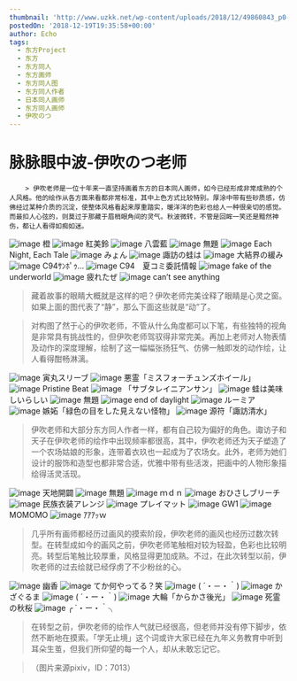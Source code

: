 ```yaml
---
thumbnail: 'http://www.uzkk.net/wp-content/uploads/2018/12/49860843_p0-825x510.jpg'
postedOn: '2018-12-19T19:35:58+00:00'
author: Echo
tags:
  - 东方Project
  - 东方
  - 东方同人
  - 东方画师
  - 东方同人图
  - 东方同人作者
  - 日本同人画师
  - 东方同人画师
  - 伊吹のつ
---
```


# 脉脉眼中波-伊吹のつ老师

		> 伊吹老师是一位十年来一直坚持画着东方的日本同人画师，如今已经形成非常成熟的个人风格。他的绘作从各方面来看都非常标准，其中上色方式比较特别。厚涂中带有些砂质感，仿佛经过某种介质的沉淀，使整体风格看起来厚重踏实，暖洋洋的色彩也给人一种很亲切的感觉。而最扣人心弦的，则莫过于那藏于眉梢眼角间的灵气。秋波微转，不管是回眸一笑还是黯然神伤，都让人看得如痴如迷。

> 

![image](http://www.uzkk.net/wp-content/uploads/2018/12/49507125_p2.jpg)
橙
![image](http://www.uzkk.net/wp-content/uploads/2018/12/49507125_p3.jpg)
紅美鈴
![image](http://www.uzkk.net/wp-content/uploads/2018/12/46221586_p0.png)
八雲藍
![image](http://www.uzkk.net/wp-content/uploads/2018/12/46297282_p0-1.png)
無題
![image](http://www.uzkk.net/wp-content/uploads/2018/12/66304293_p0.jpg)
Each Night, Each Tale
![image](http://www.uzkk.net/wp-content/uploads/2018/12/64235789_p0.jpg)
みょん
![image](http://www.uzkk.net/wp-content/uploads/2018/12/mmexport1545217374561.png)
諏訪の蛙は
![image](http://www.uzkk.net/wp-content/uploads/2018/12/47931186_p0.png)
大結界の緩み
![image](http://www.uzkk.net/wp-content/uploads/2018/12/69950033_p0.jpg)
C94ｻﾝﾎﾟｩ…
![image](http://www.uzkk.net/wp-content/uploads/2018/12/69198408_p0.jpg)
C94　夏コミ委託情報
![image](http://www.uzkk.net/wp-content/uploads/2018/12/53506624_p0-1.jpg)
fake of the underworld
![image](http://www.uzkk.net/wp-content/uploads/2018/12/48053171_p0.png)
疲れたぜ
![image](http://www.uzkk.net/wp-content/uploads/2018/12/47679357_p0.png)
can’t see anything
> 藏着故事的眼睛大概就是这样的吧？伊吹老师完美诠释了眼睛是心灵之窗。如果上面的图代表了“静”，那么下面这些就是“动”了。

> 对构图了然于心的伊吹老师，不管从什么角度都可以下笔，有些独特的视角是非常具有挑战性的，但伊吹老师驾驭得非常完美。再加上老师对人物表情及动作的深度理解，绘制了这一幅幅张扬狂气、仿佛一触即发的动作绘，让人看得酣畅淋漓。

![image](http://www.uzkk.net/wp-content/uploads/2018/12/57959067_p0.jpg)
寅丸スリーブ
![image](http://www.uzkk.net/wp-content/uploads/2018/12/58165795_p0.jpg)
悪霊「ミスフォーチュンズホイール」
![image](http://www.uzkk.net/wp-content/uploads/2018/12/51999250_p0.jpg)
Pristine Beat
![image](http://www.uzkk.net/wp-content/uploads/2018/12/58188012_p0.jpg)
「サブタレイニアンサン」
![image](http://www.uzkk.net/wp-content/uploads/2018/12/57150724_p0.jpg)
蛙は美味しいらしい
![image](http://www.uzkk.net/wp-content/uploads/2018/12/51843569_p0.jpg)
無題
![image](http://www.uzkk.net/wp-content/uploads/2018/12/51730905_p0.jpg)
end of daylight
![image](http://www.uzkk.net/wp-content/uploads/2018/12/49507125_p0.jpg)
ルーミア
![image](http://www.uzkk.net/wp-content/uploads/2018/12/51591661_p0-1.jpg)
嫉妬「緑色の目をした見えない怪物」
![image](http://www.uzkk.net/wp-content/uploads/2018/12/51609431_p0.jpg)
源符「諏訪清水」
> 伊吹老师和大部分东方同人作者一样，都有自己较为偏好的角色。诹访子和天子在伊吹老师的绘作中出现频率都很高，其中，伊吹老师还为天子塑造了一个农场姑娘的形象，连带着衣玖也一起成为了农场女。此外，老师为她们设计的服饰和造型也都非常合适，优雅中带有些活泼，把画中的人物形象描绘得活灵活现。

![image](http://www.uzkk.net/wp-content/uploads/2018/12/66070368.jpg)
天地開闢
![image](http://www.uzkk.net/wp-content/uploads/2018/12/69882348_p0.jpg)
無題
![image](http://www.uzkk.net/wp-content/uploads/2018/12/65535704_p0.jpg)
ｍｄｎ
![image](http://www.uzkk.net/wp-content/uploads/2018/12/61945715_p0.jpg)
おひさしブリーチ
![image](http://www.uzkk.net/wp-content/uploads/2018/12/43120287_p0.jpg)
民族衣装アレンジ
![image](http://www.uzkk.net/wp-content/uploads/2018/12/49586844_p0.png)
プレイマット
![image](http://www.uzkk.net/wp-content/uploads/2018/12/43369925_p0.jpg)
GW1
![image](http://www.uzkk.net/wp-content/uploads/2018/12/50259697_p0.jpg)
MOMOMO
![image](http://www.uzkk.net/wp-content/uploads/2018/12/49860843_p0.jpg)
ｱｱｱｯｗ
> 几乎所有画师都经历过画风的摸索阶段，伊吹老师的画风也经历过数次转型。在转型成如今的画风之前，伊吹老师笔触相对较为轻盈，色彩也比较明亮。转型后笔触比较厚重，风格显得更加成熟。不过，在此次转型以前，伊吹老师的过去绘就已经俘虏了不少粉丝的心。

![image](http://www.uzkk.net/wp-content/uploads/2018/12/34403371_p0.jpg)
幽香
![image](http://www.uzkk.net/wp-content/uploads/2018/12/35310724_p0.jpg)
てか何やってる？笑
![image](http://www.uzkk.net/wp-content/uploads/2018/12/36143658_p0.png)
( ´・－・｀)
![image](http://www.uzkk.net/wp-content/uploads/2018/12/36064018_p0.png)
かざぐるま
![image](http://www.uzkk.net/wp-content/uploads/2018/12/34152593_p0.jpg)
( ´・ー・｀)
![image](http://www.uzkk.net/wp-content/uploads/2018/12/32121639_p0.jpg)
大輪「からかさ後光」
![image](http://www.uzkk.net/wp-content/uploads/2018/12/38985479_p0.jpg)
死霊の秋桜
![image](http://www.uzkk.net/wp-content/uploads/2018/12/31917580_p0-1.jpg)
╭ ´・ー・｀╮
> 在转型之前，伊吹老师的绘作人气就已经很高，但老师并没有停下脚步，依然不断地在摸索。「学无止境」这个词或许大家已经在九年义务教育中听到耳朵生茧，但我们所仰望的每一个人，却从未敢忘记它。

> （图片来源pixiv，ID：7013）

	